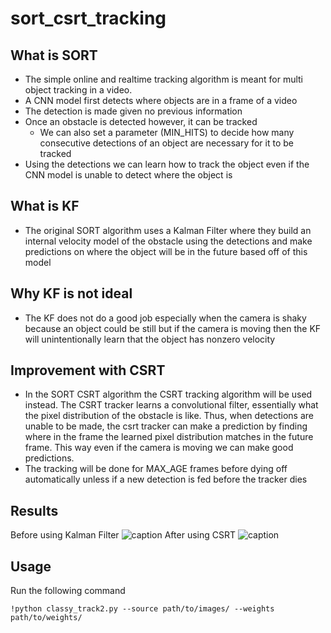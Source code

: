 # sort_csrt_tracking

## What is SORT
* The simple online and realtime tracking algorithm is meant for multi object tracking in a video.
* A CNN model first detects where objects are in a frame of a video
* The detection is made given no previous information
* Once an obstacle is detected however, it can be tracked
  * We can also set a parameter (MIN_HITS)  to decide how many consecutive detections of an object are necessary for it to be tracked
* Using the detections we can learn how to track the object even if the CNN model is unable to detect where the object is

## What is KF
* The original SORT algorithm uses a Kalman Filter where they build an internal velocity model of the obstacle using the detections and make predictions on where the object will be in the future based off of this model

## Why KF is not ideal
* The KF does not do a good job especially when the camera is shaky because an object could be still but if the camera is moving then the KF will unintentionally learn that the object has nonzero velocity

## Improvement with CSRT
* In the SORT CSRT algorithm the CSRT tracking algorithm will be used instead. The CSRT tracker learns a convolutional filter, essentially what the pixel distribution of the obstacle is like. Thus, when detections are unable to be made, the csrt tracker can make a prediction by finding where in the frame the learned pixel distribution matches in the future frame. This way even if the camera is moving we can make good predictions.
* The tracking will be done for MAX_AGE frames before dying off automatically unless if a new detection is fed before the tracker dies

## Results
Before using Kalman Filter
![caption](results/kf_sort.gif)
After using CSRT
![caption](results/csrt_sort.gif)

## Usage
Run the following command
```
!python classy_track2.py --source path/to/images/ --weights path/to/weights/
```
